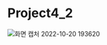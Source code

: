 # Project4_2
![화면 캡처 2022-10-20 193620](https://user-images.githubusercontent.com/29370771/196927521-b4168994-037c-49eb-801b-1e08f9333bcc.png)
